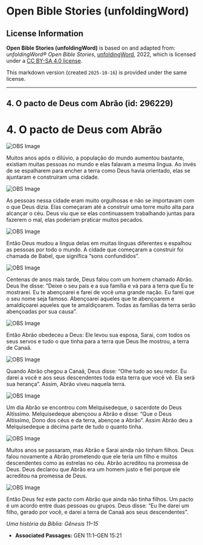 # Open Bible Stories (unfoldingWord)

## License Information

**Open Bible Stories (unfoldingWord)** is based on and adapted from: _unfoldingWord® Open Bible Stories_, [unfoldingWord](https://unfoldingword.org/utw), 2022, which is licensed under a [CC BY-SA 4.0 license](https://creativecommons.org/licenses/by-sa/4.0/legalcode.en).

This markdown version (created `2025-10-16`) is provided under the same license.



--------------------------------

## 4. O pacto de Deus com Abrão (id: 296229)

4\. O pacto de Deus com Abrão
=============================

![OBS Image](https://cdn.door43.org/obs/jpg/360px/obs-en-04-01.jpg)

Muitos anos após o dilúvio, a população do mundo aumentou bastante, existiam muitas pessoas no mundo e elas falavam a mesma língua. Ao invés de se espalharem para encher a terra como Deus havia orientado, elas se ajuntaram e construíram uma cidade.

![OBS Image](https://cdn.door43.org/obs/jpg/360px/obs-en-04-02.jpg)

As pessoas nessa cidade eram muito orgulhosas e não se importavam com o que Deus dizia. Elas começaram até a construir uma torre muito alta para alcançar o céu. Deus viu que se elas continuassem trabalhando juntas para fazerem o mal, elas poderiam praticar muitos pecados.

![OBS Image](https://cdn.door43.org/obs/jpg/360px/obs-en-04-03.jpg)

Então Deus mudou a língua delas em muitas línguas diferentes e espalhou as pessoas por todo o mundo. A cidade que começaram a construir foi chamada de Babel, que significa “sons confundidos”.

![OBS Image](https://cdn.door43.org/obs/jpg/360px/obs-en-04-04.jpg)

Centenas de anos mais tarde, Deus falou com um homem chamado Abrão. Deus lhe disse: “Deixe o seu país e a sua família e vá para a terra que Eu te mostrarei. Eu te abençoarei e farei de você uma grande nação. Eu farei que o seu nome seja famoso. Abençoarei aqueles que te abençoarem e amaldiçoarei aqueles que te amaldiçoarem. Todas as famílias da terra serão abençoadas por sua causa”.

![OBS Image](https://cdn.door43.org/obs/jpg/360px/obs-en-04-05.jpg)

Então Abrão obedeceu a Deus: Ele levou sua esposa, Sarai, com todos os seus servos e tudo o que tinha para a terra que Deus lhe mostrou, a terra de Canaã.

![OBS Image](https://cdn.door43.org/obs/jpg/360px/obs-en-04-06.jpg)

Quando Abrão chegou a Canaã, Deus disse: “Olhe tudo ao seu redor. Eu darei a você e aos seus descendentes toda esta terra que você vê. Ela será sua herança”. Assim, Abrão viveu naquela terra.

![OBS Image](https://cdn.door43.org/obs/jpg/360px/obs-en-04-07.jpg)

Um dia Abrão se encontrou com Melquisedeque, o sacerdote do Deus Altíssimo. Melquisedeque abençoou a Abrão e disse: “Que o Deus Altíssimo, Dono dos céus e da terra, abençoe a Abrão”. Assim Abrão deu a Melquisedeque a décima parte de tudo o quanto tinha.

![OBS Image](https://cdn.door43.org/obs/jpg/360px/obs-en-04-08.jpg)

Muitos anos se passaram, mas Abrão e Sarai ainda não tinham filhos. Deus falou novamente a Abrão prometendo que ele teria um filho e muitos descendentes como as estrelas no céu. Abrão acreditou na promessa de Deus. Deus declarou que Abrão era um homem justo e fiel porque ele acreditou na promessa de Deus.

![OBS Image](https://cdn.door43.org/obs/jpg/360px/obs-en-04-09.jpg)

Então Deus fez este pacto com Abrão que ainda não tinha filhos. Um pacto é um acordo entre duas pessoas ou grupos. Deus disse: “Eu lhe darei um filho, gerado por você, e darei a terra de Canaã aos seus descendentes”.

*Uma história da Bíblia: Gênesis 11–15*

* **Associated Passages:** GEN 11:1–GEN 15:21

